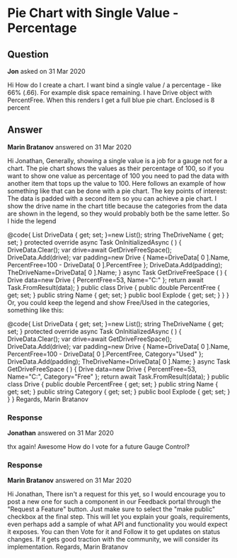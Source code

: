 # Pie Chart with Single Value - Percentage

## Question

**Jon** asked on 31 Mar 2020

Hi How do I create a chart. I want bind a single value / a percentage - like 66% (.66). For example disk space remaining. I have Drive object with PercentFree. When this renders I get a full blue pie chart. Enclosed is 8 percent <TelerikChart Width="100%" Height="100%" Transitions="false" RenderAs="@RenderingMode.SVG"> <ChartSeriesItems> <ChartSeries Type="ChartSeriesType.Pie" Data="@DriveData" Field="@nameof(Drive.PercentFree)" CategoryField="@nameof(Drive.Name)" ExplodeField="@nameof(Drive.Explode)"> <ChartSeriesLabels Visible="true"></ChartSeriesLabels> </ChartSeries> </ChartSeriesItems> <ChartLegend Position="ChartLegendPosition.Right"> </ChartLegend> </TelerikChart>

## Answer

**Marin Bratanov** answered on 31 Mar 2020

Hi Jonathan, Generally, showing a single value is a job for a gauge not for a chart. The pie chart shows the values as their percentage of 100, so if you want to show one value as percentage of 100 you need to pad the data with another item that tops up the value to 100. Here follows an example of how something like that can be done with a pie chart. The key points of interest: The data is padded with a second item so you can achieve a pie chart. I show the drive name in the chart title because the categories from the data are shown in the legend, so they would probably both be the same letter. So I hide the legend <TelerikChart Width="100%" Height="100%" Transitions="false" RenderAs="@RenderingMode.SVG">
<ChartTitle Text="@TheDriveName"></ChartTitle>
<ChartLegend Visible="false"></ChartLegend>
<ChartSeriesItems>
<ChartSeries Type="ChartSeriesType.Pie" Data="@DriveData" Field="@nameof(Drive.PercentFree)" CategoryField="@nameof(Drive.Name)" ExplodeField="@nameof(Drive.Explode)">
<ChartSeriesLabels Visible="true" Format="{0}%"></ChartSeriesLabels>
</ChartSeries>
</ChartSeriesItems>
</TelerikChart>

@code{
List<Drive> DriveData { get; set; }=new List<Drive>(); string TheDriveName { get; set; } protected override async Task OnInitializedAsync ( ) {
DriveData.Clear(); var drive=await GetDriveFreeSpace();
DriveData.Add(drive); var padding=new Drive { Name=DriveData[ 0 ].Name, PercentFree=100 - DriveData[ 0 ].PercentFree };
DriveData.Add(padding);
TheDriveName=DriveData[ 0 ].Name;
} async Task<Drive> GetDriveFreeSpace ( ) {
Drive data=new Drive
{
PercentFree=53,
Name="C:" }; return await Task.FromResult(data);
} public class Drive { public double PercentFree { get; set; } public string Name { get; set; } public bool Explode { get; set; }
}
} Or, you could keep the legend and show Free/Used in the categories, something like this: <TelerikChart Width="100%" Height="100%" Transitions="false" RenderAs="@RenderingMode.SVG">
<ChartTitle Text="@TheDriveName"></ChartTitle>
<ChartSeriesItems>
<ChartSeries Type="ChartSeriesType.Pie" Data="@DriveData" Field="@nameof(Drive.PercentFree)" CategoryField="@nameof(Drive. Category )" ExplodeField="@nameof(Drive.Explode)">
<ChartSeriesLabels Visible="true" Format="{0}%"></ChartSeriesLabels>
</ChartSeries>
</ChartSeriesItems>
</TelerikChart>

@code{
List<Drive> DriveData { get; set; }=new List<Drive>(); string TheDriveName { get; set; } protected override async Task OnInitializedAsync ( ) {
DriveData.Clear(); var drive=await GetDriveFreeSpace();
DriveData.Add(drive); var padding=new Drive { Name=DriveData[ 0 ].Name, PercentFree=100 - DriveData[ 0 ].PercentFree, Category="Used" };
DriveData.Add(padding);
TheDriveName=DriveData[ 0 ].Name;
} async Task<Drive> GetDriveFreeSpace ( ) {
Drive data=new Drive
{
PercentFree=53,
Name="C:", Category="Free" }; return await Task.FromResult(data);
} public class Drive { public double PercentFree { get; set; } public string Name { get; set; } public string Category { get; set; } public bool Explode { get; set; }
}
} Regards, Marin Bratanov

### Response

**Jonathan** answered on 31 Mar 2020

thx again! Awesome How do I vote for a future Gauge Control?

### Response

**Marin Bratanov** answered on 31 Mar 2020

Hi Jonathan, There isn't a request for this yet, so I would encourage you to post a new one for such a component in our Feedback portal through the "Request a Feature" button. Just make sure to select the "make public" checkbox at the final step. This will let you explain your goals, requirements, even perhaps add a sample of what API and functionality you would expect it exposes. You can then Vote for it and Follow it to get updates on status changes. If it gets good traction with the community, we will consider its implementation. Regards, Marin Bratanov
